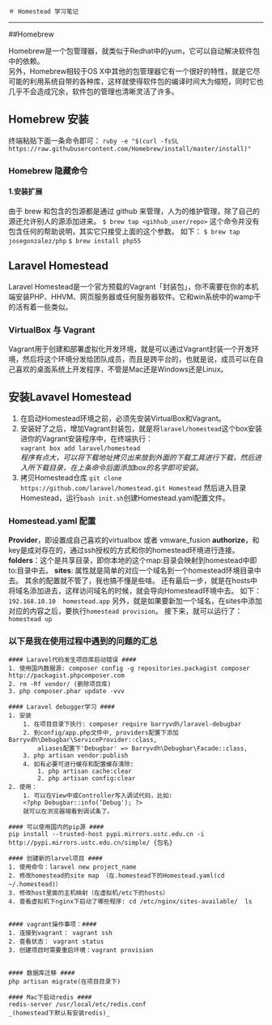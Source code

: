 	＃ Homestead 学习笔记
----

##Homebrew

Homebrew是一个包管理器，就类似于Redhat中的yum，它可以自动解决软件包中的依赖。  
另外，Homebrew相较于OS X中其他的包管理器它有一个很好的特性，就是它尽可能的利用系统自带的各种库，这样就使得软件包的编译时间大为缩短，同时它也几乎不会造成冗余，软件包的管理也清晰灵活了许多。

## Homebrew 安装

终端粘贴下面一条命令即可：
`ruby -e "$(curl -fsSL https://raw.githubusercontent.com/Homebrew/install/master/install)"`

### Homebrew 隐藏命令

#### 1.安装扩展

由于 brew 和包含的包源都是通过 github 来管理，人为的维护管理，除了自己的源还允许别人的源添加进来。
`$ brew tap <gihhub_user/repo>`
这个命令并没有包含任何的帮助说明，其实它只接受上面的这个参数。
如下：
`$ brew tap josegonzalez/php`
`$ brew install php55`
## Laravel Homestead
Laravel Homestead是一个官方预载的Vagrant「封装包」，你不需要在你的本机端安装PHP、HHVM、网页服务器或任何服务器软件。它和win系统中的wamp干的活有着一些类似。
### VirtualBox 与 Vagrant
Vagrant用于创建和部署虚拟化开发环境，就是可以通过Vagrant封装一个开发环境，然后将这个环境分发给团队成员，而且是跨平台的，也就是说，成员可以在自己喜欢的桌面系统上开发程序，不管是Mac还是Windows还是Linux。
## 安装Lavavel Homestead
 1. 在启动Homestead环境之前，必须先安装VirtualBox和Vagrant。
 2. 安装好了之后，增加Vagrant封装包，就是将`laravel/homestead`这个box安装进你的Vagrant安装程序中，在终端执行：  
 `vagrant box add laravel/homestead`  
*程序有点大，可以将下载地址拷贝出来放到外面的下载工具进行下载，然后进入所下载目录，在上条命令后面添加box的名字即可安装。*  
 3. 拷贝Homestead仓库
 `git clone https://github.com/laravel/homestead.git Homestead`
 然后进入目录Homestead，运行`bash init.sh`创建Homestead.yaml配置文件。
### Homestead.yaml 配置
**Provider**，即设置成自己喜欢的virtualbox 或者 vmware_fusion
**authorize**，和key是成对存在的，通过ssh授权的方式和你的homestead环境进行连接。
**folders**：这个是共享目录，即你本地的这个map:目录会映射到homestead中即to:目录中去。
**sites**: 属性就是简单的对应一个域名到一个homestead环境目录中去。
其余的配置就不管了，我也搞不懂是些啥。
还有最后一步，就是在hosts中将域名添加进去，这样访问域名的时候，就会导向Homestead环境中去。
如下：
`192.168.10.10  homestead.app`
另外，就是如果要新加一个域名，在sites中添加对应的内容之后，要执行`homestead provision`。
接下来，就可以运行了：
 `homestead up`


 ### 以下是我在使用过程中遇到的问题的汇总 ###

 	#### Laravel代码发生项目库启动错误 ####
	1. 使用国内数据源: composer config -g repositories.packagist composer http://packagist.phpcomposer.com
	2. rm -Rf vendor/ (删除项目库)
	3. php composer.phar update -vvv

	#### Laravel debugger学习 ####
	1. 安装
		1. 在项目目录下执行: composer require barryvdh/laravel-debugbar
		2. 到config/app.php文件中, providers配置下添加Barryvdh\Debugbar\ServiceProvider::class,
			aliases配置下'Debugbar' => Barryvdh\Debugbar\Facade::class,
		3. php artisan vendor:publish
		4. 如有必要可进行缓存和配置缓存清除:
			1. php artisan cache:clear 
			2. php artisan config:clear
	2. 使用：
		1. 可以在View中或Controller写入调试代码，比如:
		<?php Debugbar::info(‘Debug'); ?>
		就可以在浏览器端看到调试条了。

	#### 可以使用国内的pip源 ####
	pip install --trusted-host pypi.mirrors.ustc.edu.cn -i http://pypi.mirrors.ustc.edu.cn/simple/ {包名}

	#### 创建新的larvel项目 ####
	1. 使用命令：laravel new project_name
	2. 修改homestead的site map （在.homestead下的Homestead.yaml(cd ~/.homestead)）
	3. 修改host里面的主机映射（在虚拟机/etc下的hosts）
	4. 查看虚拟机下nginx下启动了哪些程序: cd /etc/nginx/sites-available/  ls


	#### vagrant操作事项：####
	1. 连接到vagrant： vagrant ssh
	2. 查看状态： vagrant status
	3. 创建项目时需要重启环境：vagrant provision


	#### 数据库迁移 ####
	php artisan migrate(在项目目录下)

	#### Mac下启动redis ####
	redis-server /usr/local/etc/redis.conf
	_(homestead下默认有安装redis)_
